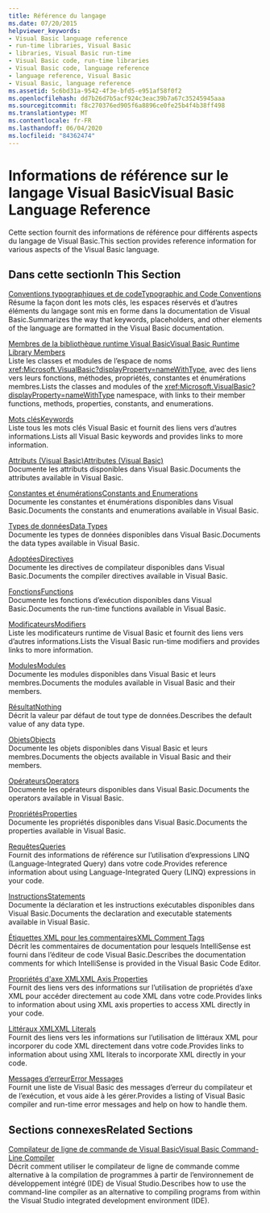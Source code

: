 ```yaml
---
title: Référence du langage
ms.date: 07/20/2015
helpviewer_keywords:
- Visual Basic language reference
- run-time libraries, Visual Basic
- libraries, Visual Basic run-time
- Visual Basic code, run-time libraries
- Visual Basic code, language reference
- language reference, Visual Basic
- Visual Basic, language reference
ms.assetid: 5c6bd31a-9542-4f3e-bfd5-e951af58f0f2
ms.openlocfilehash: dd7b26d7b5acf924c3eac39b7a67c35245945aaa
ms.sourcegitcommit: f8c270376ed905f6a8896ce0fe25b4f4b38ff498
ms.translationtype: MT
ms.contentlocale: fr-FR
ms.lasthandoff: 06/04/2020
ms.locfileid: "84362474"
---
```

# <a name="visual-basic-language-reference"></a><span data-ttu-id="441df-102">Informations de référence sur le langage Visual Basic</span><span class="sxs-lookup"><span data-stu-id="441df-102">Visual Basic Language Reference</span></span>

<span data-ttu-id="441df-103">Cette section fournit des informations de référence pour différents aspects du langage de Visual Basic.</span><span class="sxs-lookup"><span data-stu-id="441df-103">This section provides reference information for various aspects of the Visual Basic language.</span></span>  
  
## <a name="in-this-section"></a><span data-ttu-id="441df-104">Dans cette section</span><span class="sxs-lookup"><span data-stu-id="441df-104">In This Section</span></span>  

 [<span data-ttu-id="441df-105">Conventions typographiques et de code</span><span class="sxs-lookup"><span data-stu-id="441df-105">Typographic and Code Conventions</span></span>](typographic-and-code-conventions.md)  
 <span data-ttu-id="441df-106">Résume la façon dont les mots clés, les espaces réservés et d’autres éléments du langage sont mis en forme dans la documentation de Visual Basic.</span><span class="sxs-lookup"><span data-stu-id="441df-106">Summarizes the way that keywords, placeholders, and other elements of the language are formatted in the Visual Basic documentation.</span></span>  
  
 [<span data-ttu-id="441df-107">Membres de la bibliothèque runtime Visual Basic</span><span class="sxs-lookup"><span data-stu-id="441df-107">Visual Basic Runtime Library Members</span></span>](runtime-library-members.md)  
 <span data-ttu-id="441df-108">Liste les classes et modules de l’espace de noms <xref:Microsoft.VisualBasic?displayProperty=nameWithType>, avec des liens vers leurs fonctions, méthodes, propriétés, constantes et énumérations membres.</span><span class="sxs-lookup"><span data-stu-id="441df-108">Lists the classes and modules of the <xref:Microsoft.VisualBasic?displayProperty=nameWithType> namespace, with links to their member functions, methods, properties, constants, and enumerations.</span></span>  
  
 [<span data-ttu-id="441df-109">Mots clés</span><span class="sxs-lookup"><span data-stu-id="441df-109">Keywords</span></span>](keywords/index.md)  
 <span data-ttu-id="441df-110">Liste tous les mots clés Visual Basic et fournit des liens vers d’autres informations.</span><span class="sxs-lookup"><span data-stu-id="441df-110">Lists all Visual Basic keywords and provides links to more information.</span></span>  
  
 [<span data-ttu-id="441df-111">Attributs (Visual Basic)</span><span class="sxs-lookup"><span data-stu-id="441df-111">Attributes (Visual Basic)</span></span>](attributes.md)  
 <span data-ttu-id="441df-112">Documente les attributs disponibles dans Visual Basic.</span><span class="sxs-lookup"><span data-stu-id="441df-112">Documents the attributes available in Visual Basic.</span></span>  
  
 [<span data-ttu-id="441df-113">Constantes et énumérations</span><span class="sxs-lookup"><span data-stu-id="441df-113">Constants and Enumerations</span></span>](constants-and-enumerations.md)  
 <span data-ttu-id="441df-114">Documente les constantes et énumérations disponibles dans Visual Basic.</span><span class="sxs-lookup"><span data-stu-id="441df-114">Documents the constants and enumerations available in Visual Basic.</span></span>  
  
 [<span data-ttu-id="441df-115">Types de données</span><span class="sxs-lookup"><span data-stu-id="441df-115">Data Types</span></span>](data-types/index.md)  
 <span data-ttu-id="441df-116">Documente les types de données disponibles dans Visual Basic.</span><span class="sxs-lookup"><span data-stu-id="441df-116">Documents the data types available in Visual Basic.</span></span>  
  
 [<span data-ttu-id="441df-117">Adoptées</span><span class="sxs-lookup"><span data-stu-id="441df-117">Directives</span></span>](directives/index.md)  
 <span data-ttu-id="441df-118">Documente les directives de compilateur disponibles dans Visual Basic.</span><span class="sxs-lookup"><span data-stu-id="441df-118">Documents the compiler directives available in Visual Basic.</span></span>  
  
 [<span data-ttu-id="441df-119">Fonctions</span><span class="sxs-lookup"><span data-stu-id="441df-119">Functions</span></span>](functions/index.md)  
 <span data-ttu-id="441df-120">Documente les fonctions d’exécution disponibles dans Visual Basic.</span><span class="sxs-lookup"><span data-stu-id="441df-120">Documents the run-time functions available in Visual Basic.</span></span>  
  
 [<span data-ttu-id="441df-121">Modificateurs</span><span class="sxs-lookup"><span data-stu-id="441df-121">Modifiers</span></span>](modifiers/index.md)  
 <span data-ttu-id="441df-122">Liste les modificateurs runtime de Visual Basic et fournit des liens vers d’autres informations.</span><span class="sxs-lookup"><span data-stu-id="441df-122">Lists the Visual Basic run-time modifiers and provides links to more information.</span></span>  
  
 [<span data-ttu-id="441df-123">Modules</span><span class="sxs-lookup"><span data-stu-id="441df-123">Modules</span></span>](modules.md)  
 <span data-ttu-id="441df-124">Documente les modules disponibles dans Visual Basic et leurs membres.</span><span class="sxs-lookup"><span data-stu-id="441df-124">Documents the modules available in Visual Basic and their members.</span></span>  
  
 [<span data-ttu-id="441df-125">Résultat</span><span class="sxs-lookup"><span data-stu-id="441df-125">Nothing</span></span>](nothing.md)  
 <span data-ttu-id="441df-126">Décrit la valeur par défaut de tout type de données.</span><span class="sxs-lookup"><span data-stu-id="441df-126">Describes the default value of any data type.</span></span>  
  
 [<span data-ttu-id="441df-127">Objets</span><span class="sxs-lookup"><span data-stu-id="441df-127">Objects</span></span>](objects/index.md)  
 <span data-ttu-id="441df-128">Documente les objets disponibles dans Visual Basic et leurs membres.</span><span class="sxs-lookup"><span data-stu-id="441df-128">Documents the objects available in Visual Basic and their members.</span></span>  
  
 [<span data-ttu-id="441df-129">Opérateurs</span><span class="sxs-lookup"><span data-stu-id="441df-129">Operators</span></span>](operators/index.md)  
 <span data-ttu-id="441df-130">Documente les opérateurs disponibles dans Visual Basic.</span><span class="sxs-lookup"><span data-stu-id="441df-130">Documents the operators available in Visual Basic.</span></span>  
  
 [<span data-ttu-id="441df-131">Propriétés</span><span class="sxs-lookup"><span data-stu-id="441df-131">Properties</span></span>](properties.md)  
 <span data-ttu-id="441df-132">Documente les propriétés disponibles dans Visual Basic.</span><span class="sxs-lookup"><span data-stu-id="441df-132">Documents the properties available in Visual Basic.</span></span>  
  
 [<span data-ttu-id="441df-133">Requêtes</span><span class="sxs-lookup"><span data-stu-id="441df-133">Queries</span></span>](queries/index.md)  
 <span data-ttu-id="441df-134">Fournit des informations de référence sur l’utilisation d’expressions LINQ (Language-Integrated Query) dans votre code.</span><span class="sxs-lookup"><span data-stu-id="441df-134">Provides reference information about using Language-Integrated Query (LINQ) expressions in your code.</span></span>  
  
 [<span data-ttu-id="441df-135">Instructions</span><span class="sxs-lookup"><span data-stu-id="441df-135">Statements</span></span>](statements/index.md)  
 <span data-ttu-id="441df-136">Documente la déclaration et les instructions exécutables disponibles dans Visual Basic.</span><span class="sxs-lookup"><span data-stu-id="441df-136">Documents the declaration and executable statements available in Visual Basic.</span></span>  
  
 [<span data-ttu-id="441df-137">Étiquettes XML pour les commentaires</span><span class="sxs-lookup"><span data-stu-id="441df-137">XML Comment Tags</span></span>](xmldoc/index.md)  
 <span data-ttu-id="441df-138">Décrit les commentaires de documentation pour lesquels IntelliSense est fourni dans l’éditeur de code Visual Basic.</span><span class="sxs-lookup"><span data-stu-id="441df-138">Describes the documentation comments for which IntelliSense is provided in the Visual Basic Code Editor.</span></span>  
  
 [<span data-ttu-id="441df-139">Propriétés d'axe XML</span><span class="sxs-lookup"><span data-stu-id="441df-139">XML Axis Properties</span></span>](xml-axis/index.md)  
 <span data-ttu-id="441df-140">Fournit des liens vers des informations sur l’utilisation de propriétés d’axe XML pour accéder directement au code XML dans votre code.</span><span class="sxs-lookup"><span data-stu-id="441df-140">Provides links to information about using XML axis properties to access XML directly in your code.</span></span>  
  
 [<span data-ttu-id="441df-141">Littéraux XML</span><span class="sxs-lookup"><span data-stu-id="441df-141">XML Literals</span></span>](xml-literals/index.md)  
 <span data-ttu-id="441df-142">Fournit des liens vers les informations sur l’utilisation de littéraux XML pour incorporer du code XML directement dans votre code.</span><span class="sxs-lookup"><span data-stu-id="441df-142">Provides links to information about using XML literals to incorporate XML directly in your code.</span></span>  
  
 [<span data-ttu-id="441df-143">Messages d’erreur</span><span class="sxs-lookup"><span data-stu-id="441df-143">Error Messages</span></span>](error-messages/index.md)  
 <span data-ttu-id="441df-144">Fournit une liste de Visual Basic des messages d’erreur du compilateur et de l’exécution, et vous aide à les gérer.</span><span class="sxs-lookup"><span data-stu-id="441df-144">Provides a listing of Visual Basic compiler and run-time error messages and help on how to handle them.</span></span>  
  
## <a name="related-sections"></a><span data-ttu-id="441df-145">Sections connexes</span><span class="sxs-lookup"><span data-stu-id="441df-145">Related Sections</span></span>  

 [<span data-ttu-id="441df-146">Compilateur de ligne de commande de Visual Basic</span><span class="sxs-lookup"><span data-stu-id="441df-146">Visual Basic Command-Line Compiler</span></span>](../reference/command-line-compiler/index.md)  
 <span data-ttu-id="441df-147">Décrit comment utiliser le compilateur de ligne de commande comme alternative à la compilation de programmes à partir de l’environnement de développement intégré (IDE) de Visual Studio.</span><span class="sxs-lookup"><span data-stu-id="441df-147">Describes how to use the command-line compiler as an alternative to compiling programs from within the Visual Studio integrated development environment (IDE).</span></span>
